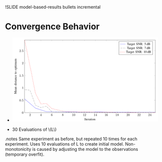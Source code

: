 !SLIDE model-based-results bullets incremental

<script type="text/javascript">
  $('.model-based-results').bind('showoff:show', modelBasedResultsReset)
</script>

# Convergence Behavior

* ![REGO Results](rego-results.png)

* 30 Evaluations of \\(L\\)

.notes Same experiment as before, but repeated 10 times for each experiment. Uses 10 evaluations of L to create initial model. Non-monotonicity is caused by adjusting the model to the observations (temporary overfit).
